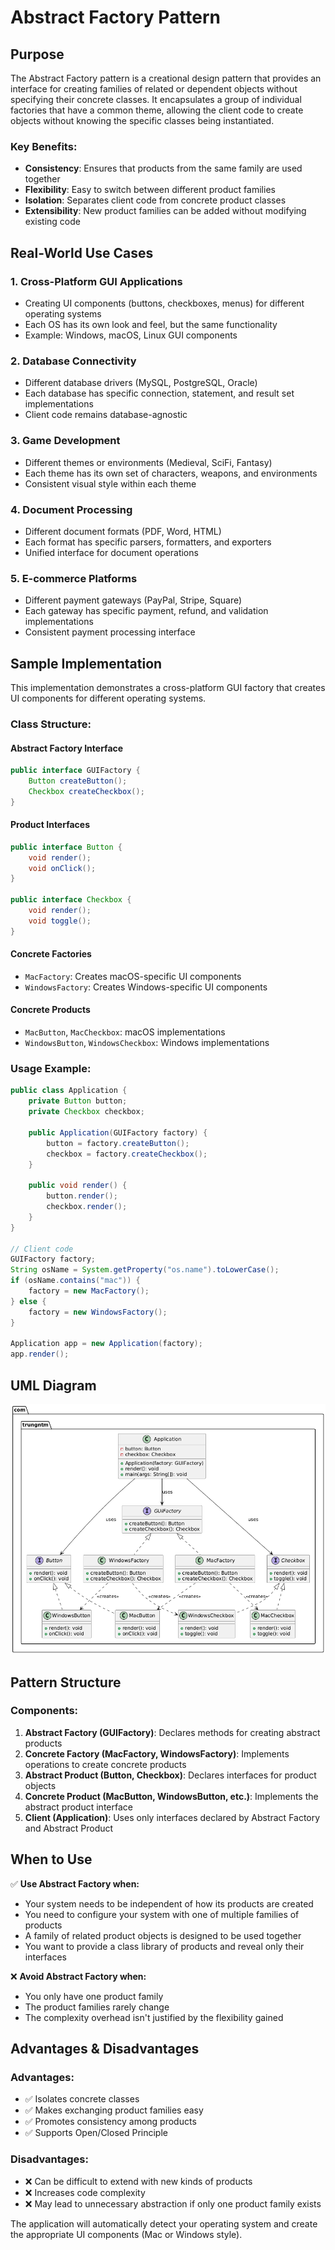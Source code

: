 # Abstract Factory Pattern

## Purpose

The Abstract Factory pattern is a creational design pattern that provides an interface for creating families of related or dependent objects without specifying their concrete classes. It encapsulates a group of individual factories that have a common theme, allowing the client code to create objects without knowing the specific classes being instantiated.

### Key Benefits:
- **Consistency**: Ensures that products from the same family are used together
- **Flexibility**: Easy to switch between different product families
- **Isolation**: Separates client code from concrete product classes
- **Extensibility**: New product families can be added without modifying existing code

## Real-World Use Cases

### 1. **Cross-Platform GUI Applications**
- Creating UI components (buttons, checkboxes, menus) for different operating systems
- Each OS has its own look and feel, but the same functionality
- Example: Windows, macOS, Linux GUI components

### 2. **Database Connectivity**
- Different database drivers (MySQL, PostgreSQL, Oracle)
- Each database has specific connection, statement, and result set implementations
- Client code remains database-agnostic

### 3. **Game Development**
- Different themes or environments (Medieval, SciFi, Fantasy)
- Each theme has its own set of characters, weapons, and environments
- Consistent visual style within each theme

### 4. **Document Processing**
- Different document formats (PDF, Word, HTML)
- Each format has specific parsers, formatters, and exporters
- Unified interface for document operations

### 5. **E-commerce Platforms**
- Different payment gateways (PayPal, Stripe, Square)
- Each gateway has specific payment, refund, and validation implementations
- Consistent payment processing interface

## Sample Implementation

This implementation demonstrates a cross-platform GUI factory that creates UI components for different operating systems.

### Class Structure:

#### Abstract Factory Interface
```java
public interface GUIFactory {
    Button createButton();
    Checkbox createCheckbox();
}
```

#### Product Interfaces
```java
public interface Button {
    void render();
    void onClick();
}

public interface Checkbox {
    void render();
    void toggle();
}
```

#### Concrete Factories
- `MacFactory`: Creates macOS-specific UI components
- `WindowsFactory`: Creates Windows-specific UI components

#### Concrete Products
- `MacButton`, `MacCheckbox`: macOS implementations
- `WindowsButton`, `WindowsCheckbox`: Windows implementations

### Usage Example:
```java
public class Application {
    private Button button;
    private Checkbox checkbox;
    
    public Application(GUIFactory factory) {
        button = factory.createButton();
        checkbox = factory.createCheckbox();
    }
    
    public void render() {
        button.render();
        checkbox.render();
    }
}

// Client code
GUIFactory factory;
String osName = System.getProperty("os.name").toLowerCase();
if (osName.contains("mac")) {
    factory = new MacFactory();
} else {
    factory = new WindowsFactory();
}

Application app = new Application(factory);
app.render();
```

## UML Diagram

![Abstract Factory Pattern UML Diagram](src/main/resources/abstract-factory.png)

## Pattern Structure

### Components:

1. **Abstract Factory (GUIFactory)**: Declares methods for creating abstract products
2. **Concrete Factory (MacFactory, WindowsFactory)**: Implements operations to create concrete products
3. **Abstract Product (Button, Checkbox)**: Declares interfaces for product objects
4. **Concrete Product (MacButton, WindowsButton, etc.)**: Implements the abstract product interface
5. **Client (Application)**: Uses only interfaces declared by Abstract Factory and Abstract Product

## When to Use

✅ **Use Abstract Factory when:**
- Your system needs to be independent of how its products are created
- You need to configure your system with one of multiple families of products
- A family of related product objects is designed to be used together
- You want to provide a class library of products and reveal only their interfaces

❌ **Avoid Abstract Factory when:**
- You only have one product family
- The product families rarely change
- The complexity overhead isn't justified by the flexibility gained

## Advantages & Disadvantages

### Advantages:
- ✅ Isolates concrete classes
- ✅ Makes exchanging product families easy
- ✅ Promotes consistency among products
- ✅ Supports Open/Closed Principle

### Disadvantages:
- ❌ Can be difficult to extend with new kinds of products
- ❌ Increases code complexity
- ❌ May lead to unnecessary abstraction if only one product family exists

The application will automatically detect your operating system and create the appropriate UI components (Mac or Windows style).
